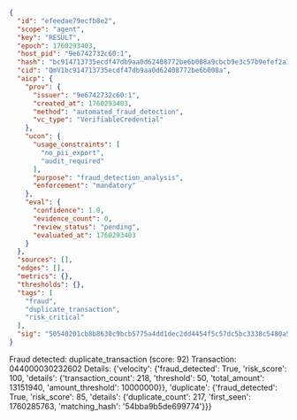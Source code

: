 ```json
{
  "id": "efeedae79ecfb8e2",
  "scope": "agent",
  "key": "RESULT",
  "epoch": 1760293403,
  "host_pid": "9e6742732c60:1",
  "hash": "bc914713735ecdf47db9aa0d62408772be6b008a9cbcb9e3c57b9efef2a18efd",
  "cid": "QmV1bc914713735ecdf47db9aa0d62408772be6b008a",
  "aicp": {
    "prov": {
      "issuer": "9e6742732c60:1",
      "created_at": 1760293403,
      "method": "automated_fraud_detection",
      "vc_type": "VerifiableCredential"
    },
    "ucon": {
      "usage_constraints": [
        "no_pii_export",
        "audit_required"
      ],
      "purpose": "fraud_detection_analysis",
      "enforcement": "mandatory"
    },
    "eval": {
      "confidence": 1.0,
      "evidence_count": 0,
      "review_status": "pending",
      "evaluated_at": 1760293403
    }
  },
  "sources": [],
  "edges": [],
  "metrics": {},
  "thresholds": {},
  "tags": [
    "fraud",
    "duplicate_transaction",
    "risk_critical"
  ],
  "sig": "50540201cb8b8630c9bcb5775a4dd1dec2dd4454f5c57dc5bc3338c5480a5fab"
}
```

Fraud detected: duplicate_transaction (score: 92)
Transaction: 044000030232602
Details: {'velocity': {'fraud_detected': True, 'risk_score': 100, 'details': {'transaction_count': 218, 'threshold': 50, 'total_amount': 13151940, 'amount_threshold': 10000000}}, 'duplicate': {'fraud_detected': True, 'risk_score': 85, 'details': {'duplicate_count': 217, 'first_seen': 1760285763, 'matching_hash': '54bba9b5de699774'}}}